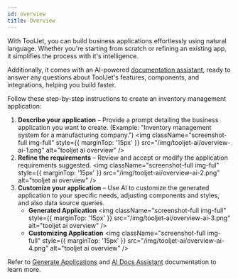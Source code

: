 ```yaml
---
id: overview
title: Overview
---
```

With ToolJet, you can build business applications effortlessly using natural language. Whether you're starting from scratch or refining an existing app, it simplifies the process with it's intelligence.

Additionally, it comes with an AI-powered [documentation assistant](/docs/build-with-ai/ai-docs-assistant), ready to answer any questions about ToolJet's features, components, and integrations, helping you build faster.

Follow these step-by-step instructions to create an inventory management application:
1. **Describe your application** – Provide a prompt detailing the business application you want to create. (Example: "Inventory management system for a manufacturing company.")
    <img className="screenshot-full img-full" style={{ marginTop: '15px' }} src="/img/tooljet-ai/overview-ai-1.png" alt="tooljet ai overview" />
2. **Refine the requirements** – Review and accept or modify the application requirements suggested.
    <img className="screenshot-full img-ful" style={{ marginTop: '15px' }} src="/img/tooljet-ai/overview-ai-2.png" alt="tooljet ai overview" />   
3. **Customize your application** – Use AI to customize the generated application to your specific needs, adjusting components and styles, and also data source queries.
    - **Generated Application**
        <img className="screenshot-full img-full" style={{ marginTop: '15px' }} src="/img/tooljet-ai/overview-ai-3.png" alt="tooljet ai overview" />
    - **Customizing Application**
        <img className="screenshot-full img-full" style={{ marginTop: '15px' }} src="/img/tooljet-ai/overview-ai-4.png" alt="tooljet ai overview" />

Refer to [Generate Applications](/docs/build-with-ai/generate-applications) and [AI Docs Assistant](/docs/build-with-ai/ai-docs-assistant) documentation to learn more.
